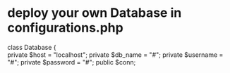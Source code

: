 # deploy your own Database in configurations.php



class Database
{   
    private $host = "localhost";
    private $db_name = "#";
    private $username = "#";
    private $password = "#";
    public $conn;
